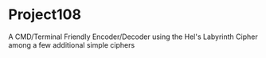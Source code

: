 # Project108
A CMD/Terminal Friendly Encoder/Decoder using the Hel's Labyrinth Cipher among a few additional simple ciphers
